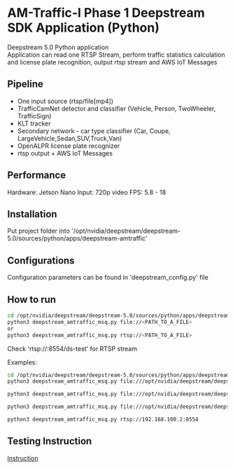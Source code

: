 # AM-Traffic-I Phase 1 Deepstream SDK Application (Python)

Deepstream 5.0 Python application<br>
Application can read one RTSP Stream, perform traffic statistics calculation and license plate recognition, output rtsp stream and AWS IoT Messages<br>

## Pipeline

- One input source (rtsp/file[mp4])
- TrafficCamNet detector and classifier (Vehicle, Person, TwoWheeler, TrafficSign)
- KLT tracker
- Secondary network - car type classifier (Car, Coupe, LargeVehicle,Sedan,SUV,Truck,Van)
- OpenALPR license plate recognizer
- rtsp output + AWS IoT Messages

## Performance
Hardware: Jetson Nano
Input: 720p video
FPS: 5.8 - 18

## Installation

Put project folder into '/opt/nvidia/deepstream/deepstream-5.0/sources/python/apps/deepstream-amtraffic'

## Configurations

Configuration parameters can be found in 'deepstream_config.py' file

## How to run

```sh
cd /opt/nvidia/deepstream/deepstream-5.0/sources/python/apps/deepstream-amtraffic
python3 deepstream_amtraffic_msq.py file://<PATH_TO_A_FILE>
or 
python3 deepstream_amtraffic_msq.py rtsp://<PATH_TO_A_FILE>
```

Check 'rtsp://<IP>:8554/ds-test' for RTSP stream

Examples:
```sh
cd /opt/nvidia/deepstream/deepstream-5.0/sources/python/apps/deepstream-amtraffic
python3 deepstream_amtraffic_msq.py file:///opt/nvidia/deepstream/deepstream-5.0/samples/streams/StreamRecord_cam2_test3.mp4

python3 deepstream_amtraffic_msq.py file:///opt/nvidia/deepstream/deepstream-5.0/samples/streams/sample_720p.mp4

python3 deepstream_amtraffic_msq.py file:///opt/nvidia/deepstream/deepstream-5.0/samples/streams/18_LPs_1280_Trim.mp4

python3 deepstream_amtraffic_msq.py rtsp://192.168.100.2:8554
```

## Testing Instruction

[Instruction](https://docs.google.com/document/d/1hDoDEHMTkMPDQZCvGM-OgKTn2EXkXXvS0UaDlJ75vEw/edit)

